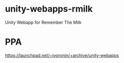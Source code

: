 unity-webapps-rmilk
===================

Unity Webapp for Remember The Milk

PPA
===

https://launchpad.net/~ivoronin/+archive/unity-webapps

